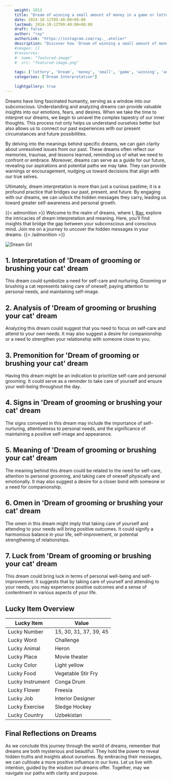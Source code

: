 ```yaml
---
    weight: 1913
    title: "Dream of winning a small amount of money in a game or lottery."  # Assuming 'title' column exists
    date: 2024-10-12T09:40:00+08:00
    lastmod: 2024-10-12T09:40:00+08:00
    draft: false
    author: "ray"
    authorLink: "https://instagram.com/ray._.atelier"
    description: "Discover how 'Dream of winning a small amount of money in a game or lottery.' can interpret your future and uncover its significant meanings in your life."
    #images: []
    #resources:
    #- name: "featured-image"
    #  src: "featured-image.png"
    
    tags: ['lottery', 'Dream', 'money', 'small', 'game', 'winning', 'amount']
    categories: ["Dream Interpretation"]
    
    lightgallery: true
---
```

    
Dreams have long fascinated humanity, serving as a window into our subconscious. Understanding and analyzing dreams can provide valuable insights into our emotions, fears, and desires. When we take the time to interpret our dreams, we begin to unravel the complex tapestry of our inner thoughts. This process not only helps us understand ourselves better but also allows us to connect our past experiences with our present circumstances and future possibilities.

By delving into the meanings behind specific dreams, we can gain clarity about unresolved issues from our past. These dreams often reflect our memories, traumas, and lessons learned, reminding us of what we need to confront or embrace. Moreover, dreams can serve as a guide for our future, revealing our aspirations and potential paths we may take. They can provide warnings or encouragement, nudging us toward decisions that align with our true selves.

Ultimately, dream interpretation is more than just a curious pastime; it is a profound practice that bridges our past, present, and future. By engaging with our dreams, we can unlock the hidden messages they carry, leading us toward greater self-awareness and personal growth.

{{< admonition >}}
Welcome to the realm of dreams, where I, [Ray](https://instagram.com/ray._.atelier), explore the intricacies of dream interpretation and meaning. Here, you’ll find insights that bridge the gap between your subconscious and conscious mind. Join me on a journey to uncover the hidden messages in your dreams.
{{< /admonition >}}

![Dream Grl](https://cdn.pixabay.com/photo/2017/11/02/03/35/gothic-2910057_1280.jpg "Dream Grl")

## 1. Interpretation of 'Dream of grooming or brushing your cat' dream

This dream could symbolize a need for self-care and nurturing. Grooming or brushing a cat represents taking care of oneself, paying attention to personal needs, and maintaining self-image.

## 2. Analysis of 'Dream of grooming or brushing your cat' dream

Analyzing this dream could suggest that you need to focus on self-care and attend to your own needs. It may also suggest a desire for companionship or a need to strengthen your relationship with someone close to you.

## 3. Premonition for 'Dream of grooming or brushing your cat' dream

Having this dream might be an indication to prioritize self-care and personal grooming. It could serve as a reminder to take care of yourself and ensure your well-being throughout the day.

## 4. Signs in 'Dream of grooming or brushing your cat' dream

The signs conveyed in this dream may include the importance of self-nurturing, attentiveness to personal needs, and the significance of maintaining a positive self-image and appearance.

## 5. Meaning of 'Dream of grooming or brushing your cat' dream

The meaning behind this dream could be related to the need for self-care, attention to personal grooming, and taking care of oneself physically and emotionally. It may also suggest a desire for a closer bond with someone or a need for companionship.

## 6. Omen in 'Dream of grooming or brushing your cat' dream

The omen in this dream might imply that taking care of yourself and attending to your needs will bring positive outcomes. It could signify a harmonious balance in your life, self-improvement, or potential strengthening of relationships.

## 7. Luck from 'Dream of grooming or brushing your cat' dream

This dream could bring luck in terms of personal well-being and self-improvement. It suggests that by taking care of yourself and attending to your needs, you may experience positive outcomes and a sense of contentment in various aspects of your life.

## Lucky Item Overview
| Lucky Item          | Value              |
|---------------|--------------------|
| Lucky Number        | 15, 30, 31, 37, 39, 45  |
| Lucky Word          | Challenge |
| Lucky Animal        | Heron |
| Lucky Place         | Movie theater     |
| Lucky Color         | Light yellow     |
| Lucky Food          | Vegetable Stir Fry      |
| Lucky Instrument    | Conga Drum |
| Lucky Flower        | Freesia    |
| Lucky Job           | Interior Designer       |
| Lucky Exercise      | Sledge Hockey  |
| Lucky Country       | Uzbekistan    |


##  Final Reflections on Dreams

As we conclude this journey through the world of dreams, remember that dreams are both mysterious and beautiful. They hold the power to reveal hidden truths and insights about ourselves. By embracing their messages, we can cultivate a more positive influence in our lives. Let us live with intention, guided by the wisdom our dreams offer. Together, may we navigate our paths with clarity and purpose.
